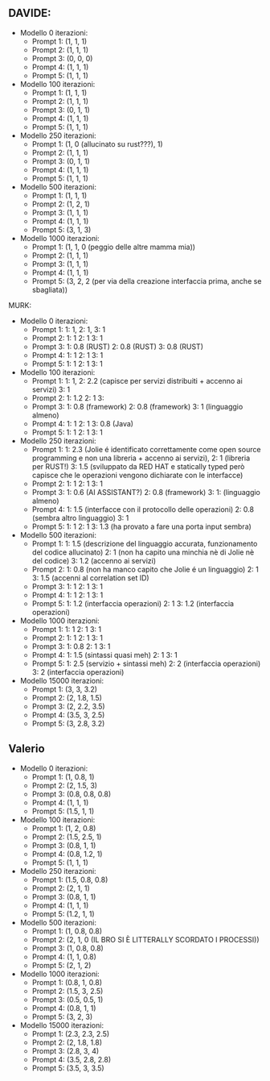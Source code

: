 ## DAVIDE:
- Modello 0 iterazioni:
    - Prompt 1: (1, 1, 1)
    - Prompt 2: (1, 1, 1)
    - Prompt 3: (0, 0, 0)
    - Prompt 4: (1, 1, 1)
    - Prompt 5: (1, 1, 1)
- Modello 100 iterazioni:
    - Prompt 1: (1, 1, 1)
    - Prompt 2: (1, 1, 1)
    - Prompt 3: (0, 1, 1)
    - Prompt 4: (1, 1, 1)
    - Prompt 5: (1, 1, 1)
- Modello 250 iterazioni:
    - Prompt 1: (1, 0 (allucinato su rust???), 1)
    - Prompt 2: (1, 1, 1)
    - Prompt 3: (0, 1, 1)
    - Prompt 4: (1, 1, 1)
    - Prompt 5: (1, 1, 1)
- Modello 500 iterazioni:
    - Prompt 1: (1, 1, 1)
    - Prompt 2: (1, 2, 1)
    - Prompt 3: (1, 1, 1)
    - Prompt 4: (1, 1, 1)
    - Prompt 5: (3, 1, 3)
- Modello 1000 iterazioni:
    - Prompt 1: (1, 1, 0 (peggio delle altre mamma mia))
    - Prompt 2: (1, 1, 1)
    - Prompt 3: (1, 1, 1)
    - Prompt 4: (1, 1, 1)
    - Prompt 5: (3, 2, 2 (per via della creazione interfaccia prima, anche se sbagliata))

MURK:
- Modello 0 iterazioni:
    - Prompt 1: 
        1: 1,
        2: 1,
        3: 1
    - Prompt 2: 
        1: 1
        2: 1
        3: 1
    - Prompt 3: 
        1: 0.8 (RUST)
        2: 0.8 (RUST)
        3: 0.8 (RUST)
    - Prompt 4: 
        1: 1
        2: 1
        3: 1
    - Prompt 5: 
        1: 1
        2: 1
        3: 1
- Modello 100 iterazioni:
    - Prompt 1: 
        1: 1,
        2: 2.2 (capisce per servizi distribuiti + accenno ai servizi)
        3: 1
    - Prompt 2: 
        1: 1.2
        2: 1
        3: 
    - Prompt 3: 
        1: 0.8 (framework)
        2: 0.8 (framework)
        3: 1 (linguaggio almeno)
    - Prompt 4: 
        1: 1 
        2: 1 
        3: 0.8 (Java)
    - Prompt 5: 
        1: 1
        2: 1
        3: 1
- Modello 250 iterazioni:
    - Prompt 1: 
        1: 2.3 (Jolie é identificato correttamente come open source programming e non una libreria + accenno ai servizi), 
        2: 1 (libreria per RUST!)
        3: 1.5 (sviluppato da RED HAT e statically typed però capisce che le operazioni vengono dichiarate con le interfacce)
    - Prompt 2: 
        1: 1
        2: 1
        3: 1
    - Prompt 3: 
        1: 0.6 (AI ASSISTANT?)
        2: 0.8 (framework)
        3: 1: (linguaggio almeno)
    - Prompt 4: 
        1: 1.5 (interfacce con il protocollo delle operazioni)
        2: 0.8 (sembra altro linguaggio)
        3: 1
    - Prompt 5: 
        1: 1
        2: 1
        3: 1.3 (ha provato a fare una porta input sembra)
- Modello 500 iterazioni:
    - Prompt 1: 
        1: 1.5 (descrizione del linguaggio accurata, funzionamento del codice allucinato)
        2: 1 (non ha capito una minchia nè di Jolie nè del codice)
        3: 1.2 (accenno ai servizi)
    - Prompt 2: 
        1: 0.8 (non ha manco capito che Jolie é un linguaggio)
        2: 1
        3: 1.5 (accenni al correlation set ID)
    - Prompt 3: 
        1: 1
        2: 1
        3: 1
    - Prompt 4: 
        1: 1
        2: 1
        3: 1
    - Prompt 5: 
        1: 1.2 (interfaccia operazioni)
        2: 1
        3: 1.2 (interfaccia operazioni)
- Modello 1000 iterazioni:
    - Prompt 1: 
        1: 1
        2: 1
        3: 1
    - Prompt 2: 
        1: 1
        2: 1
        3: 1
    - Prompt 3: 
        1: 0.8
        2: 1
        3: 1
    - Prompt 4: 
        1: 1.5 (sintassi quasi meh)
        2: 1
        3: 1
    - Prompt 5: 
        1: 2.5 (servizio + sintassi meh)
        2: 2 (interfaccia operazioni)
        3: 2 (interfaccia operazioni)
- Modello 15000 iterazioni:
    - Prompt 1: (3, 3, 3.2)
    - Prompt 2: (2, 1.8, 1.5)
    - Prompt 3: (2, 2.2, 3.5)
    - Prompt 4: (3.5, 3, 2.5)
    - Prompt 5: (3, 2.8, 3.2)

## Valerio
- Modello 0 iterazioni:
    - Prompt 1: (1, 0.8, 1)
    - Prompt 2: (2, 1.5, 3)
    - Prompt 3: (0.8, 0.8, 0.8)
    - Prompt 4: (1, 1, 1)
    - Prompt 5: (1.5, 1, 1)
- Modello 100 iterazioni:
    - Prompt 1: (1, 2, 0.8)
    - Prompt 2: (1.5, 2.5, 1)
    - Prompt 3: (0.8, 1, 1)
    - Prompt 4: (0.8, 1.2, 1)
    - Prompt 5: (1, 1, 1)
- Modello 250 iterazioni:
    - Prompt 1: (1.5, 0.8, 0.8)
    - Prompt 2: (2, 1, 1)
    - Prompt 3: (0.8, 1, 1)
    - Prompt 4: (1, 1, 1)
    - Prompt 5: (1.2, 1, 1)
- Modello 500 iterazioni:
    - Prompt 1: (1, 0.8, 0.8)
    - Prompt 2: (2, 1, 0 (IL BRO SI È LITTERALLY SCORDATO I PROCESSI))
    - Prompt 3: (1, 0.8, 0.8)
    - Prompt 4: (1, 1, 0.8)
    - Prompt 5: (2, 1, 2)
- Modello 1000 iterazioni:
    - Prompt 1: (0.8, 1, 0.8)
    - Prompt 2: (1.5, 3, 2.5)
    - Prompt 3: (0.5, 0.5, 1)
    - Prompt 4: (0.8, 1, 1)
    - Prompt 5: (3, 2, 3)
- Modello 15000 iterazioni:
    - Prompt 1: (2.3, 2.3, 2.5)
    - Prompt 2: (2, 1.8, 1.8)
    - Prompt 3: (2.8, 3, 4)
    - Prompt 4: (3.5, 2.8, 2.8)
    - Prompt 5: (3.5, 3, 3.5)
